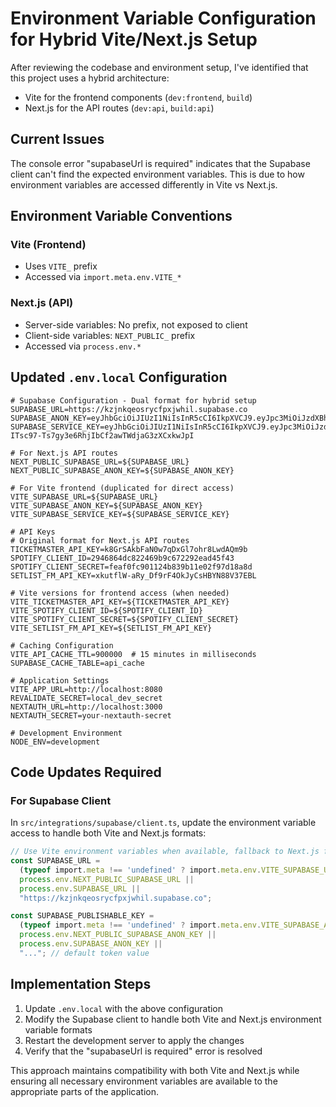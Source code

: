 # Environment Variable Configuration for Hybrid Vite/Next.js Setup

After reviewing the codebase and environment setup, I've identified that this project uses a hybrid architecture:
- Vite for the frontend components (`dev:frontend`, `build`)
- Next.js for the API routes (`dev:api`, `build:api`)

## Current Issues

The console error "supabaseUrl is required" indicates that the Supabase client can't find the expected environment variables. This is due to how environment variables are accessed differently in Vite vs Next.js.

## Environment Variable Conventions

### Vite (Frontend)
- Uses `VITE_` prefix
- Accessed via `import.meta.env.VITE_*`

### Next.js (API)
- Server-side variables: No prefix, not exposed to client
- Client-side variables: `NEXT_PUBLIC_` prefix
- Accessed via `process.env.*`

## Updated `.env.local` Configuration

```
# Supabase Configuration - Dual format for hybrid setup
SUPABASE_URL=https://kzjnkqeosrycfpxjwhil.supabase.co
SUPABASE_ANON_KEY=eyJhbGciOiJIUzI1NiIsInR5cCI6IkpXVCJ9.eyJpc3MiOiJzdXBhYmFzZSIsInJlZiI6Imt6am5rcWVvc3J5Y2ZweGp3aGlsIiwicm9sZSI6ImFub24iLCJpYXQiOjE3NDI2ODM3ODMsImV4cCI6MjA1ODI1OTc4M30.KOriVTUxlnfiBpWmVrlO4xHM7nniizLgXQ49f2K22UM
SUPABASE_SERVICE_KEY=eyJhbGciOiJIUzI1NiIsInR5cCI6IkpXVCJ9.eyJpc3MiOiJzdXBhYmFzZSIsInJlZiI6Imt6am5rcWVvc3J5Y2ZweGp3aGlsIiwicm9sZSI6InNlcnZpY2Vfcm9sZSIsImlhdCI6MTc0MjY4Mzc4MywiZXhwIjoyMDU4MjU5NzgzfQ.4-ITsc97-Ts7gy3e6RhjIbCf2awTWdjaG3zXCxkwJpI

# For Next.js API routes
NEXT_PUBLIC_SUPABASE_URL=${SUPABASE_URL}
NEXT_PUBLIC_SUPABASE_ANON_KEY=${SUPABASE_ANON_KEY}

# For Vite frontend (duplicated for direct access)
VITE_SUPABASE_URL=${SUPABASE_URL}
VITE_SUPABASE_ANON_KEY=${SUPABASE_ANON_KEY}
VITE_SUPABASE_SERVICE_KEY=${SUPABASE_SERVICE_KEY}

# API Keys 
# Original format for Next.js API routes
TICKETMASTER_API_KEY=k8GrSAkbFaN0w7qDxGl7ohr8LwdAQm9b
SPOTIFY_CLIENT_ID=2946864dc822469b9c672292ead45f43
SPOTIFY_CLIENT_SECRET=feaf0fc901124b839b11e02f97d18a8d
SETLIST_FM_API_KEY=xkutflW-aRy_Df9rF4OkJyCsHBYN88V37EBL

# Vite versions for frontend access (when needed)
VITE_TICKETMASTER_API_KEY=${TICKETMASTER_API_KEY}
VITE_SPOTIFY_CLIENT_ID=${SPOTIFY_CLIENT_ID}
VITE_SPOTIFY_CLIENT_SECRET=${SPOTIFY_CLIENT_SECRET}
VITE_SETLIST_FM_API_KEY=${SETLIST_FM_API_KEY}

# Caching Configuration
VITE_API_CACHE_TTL=900000  # 15 minutes in milliseconds
SUPABASE_CACHE_TABLE=api_cache

# Application Settings
VITE_APP_URL=http://localhost:8080
REVALIDATE_SECRET=local_dev_secret
NEXTAUTH_URL=http://localhost:3000
NEXTAUTH_SECRET=your-nextauth-secret

# Development Environment
NODE_ENV=development
```

## Code Updates Required

### For Supabase Client

In `src/integrations/supabase/client.ts`, update the environment variable access to handle both Vite and Next.js formats:

```typescript
// Use Vite environment variables when available, fallback to Next.js format
const SUPABASE_URL = 
  (typeof import.meta !== 'undefined' ? import.meta.env.VITE_SUPABASE_URL : undefined) || 
  process.env.NEXT_PUBLIC_SUPABASE_URL || 
  process.env.SUPABASE_URL ||
  "https://kzjnkqeosrycfpxjwhil.supabase.co";

const SUPABASE_PUBLISHABLE_KEY = 
  (typeof import.meta !== 'undefined' ? import.meta.env.VITE_SUPABASE_ANON_KEY : undefined) ||
  process.env.NEXT_PUBLIC_SUPABASE_ANON_KEY || 
  process.env.SUPABASE_ANON_KEY ||
  "..."; // default token value
```

## Implementation Steps

1. Update `.env.local` with the above configuration
2. Modify the Supabase client to handle both Vite and Next.js environment variable formats
3. Restart the development server to apply the changes
4. Verify that the "supabaseUrl is required" error is resolved

This approach maintains compatibility with both Vite and Next.js while ensuring all necessary environment variables are available to the appropriate parts of the application.
